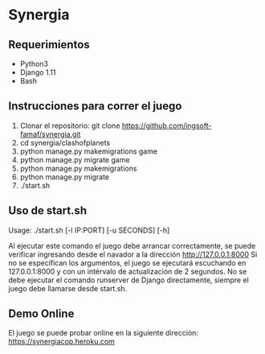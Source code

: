 # Synergia

## Requerimientos ##

* Python3
* Django 1.11
* Bash

## Instrucciones para correr el juego ##

1. Clonar el repositorio: git clone https://github.com/ingsoft-famaf/synergia.git
2. cd synergia/clashofplanets
3. python manage.py makemigrations game
4. python manage.py migrate game
5. python manage.py makemigrations
6. python manage.py migrate
7. ./start.sh

## Uso de start.sh ##

Usage: ./start.sh [-l IP:PORT] [-u SECONDS] [-h]

Al ejecutar este comando el juego debe arrancar correctamente, se puede verificar ingresando desde el navador a la dirección http://127.0.0.1:8000
Si no se especifican los argumentos, el juego se ejecutará escuchando en 127.0.0.1:8000 y con un intérvalo de actualización de 2 segundos. No se debe ejecutar el comando runserver de Django directamente, siempre el juego debe llamarse desde start.sh.

## Demo Online ##
El juego se puede probar online en la siguiente dirección:
    https://synergiacop.heroku.com

